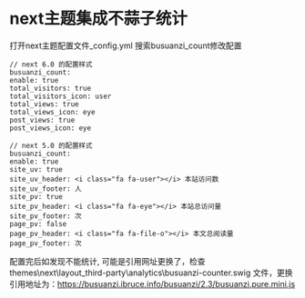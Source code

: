 # next主题集成不蒜子统计

打开next主题配置文件_config.yml 搜索busuanzi_count修改配置
```
// next 6.0 的配置样式
busuanzi_count:
enable: true
total_visitors: true
total_visitors_icon: user
total_views: true
total_views_icon: eye
post_views: true
post_views_icon: eye

// next 5.0 的配置样式
busuanzi_count:
enable: true
site_uv: true
site_uv_header: <i class="fa fa-user"></i> 本站访问数
site_uv_footer: 人
site_pv: true
site_pv_header: <i class="fa fa-eye"></i> 本站总访问量
site_pv_footer: 次
page_pv: false
page_pv_header: <i class="fa fa-file-o"></i> 本文总阅读量
page_pv_footer: 次
```
配置完后如发现不能统计, 可能是引用网址更换了，检查 themes\next\layout\_third-party\analytics\busuanzi-counter.swig 文件，更换引用地址为：https://busuanzi.ibruce.info/busuanzi/2.3/busuanzi.pure.mini.js
